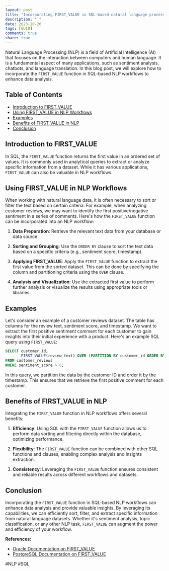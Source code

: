 ```yaml
---
layout: post
title: "Incorporating FIRST_VALUE in SQL-based natural language processing workflows"
description: " "
date: 2023-10-26
tags: [GUID]
comments: true
share: true
---
```


Natural Language Processing (NLP) is a field of Artificial Intelligence (AI) that focuses on the interaction between computers and human language. It is a fundamental aspect of many applications, such as sentiment analysis, chatbots, and language translation. In this blog post, we will explore how to incorporate the `FIRST_VALUE` function in SQL-based NLP workflows to enhance data analysis.

## Table of Contents

- [Introduction to FIRST_VALUE](#introduction-to-first_value)
- [Using FIRST_VALUE in NLP Workflows](#using-first_value-in-nlp-workflows)
- [Examples](#examples)
- [Benefits of FIRST_VALUE in NLP](#benefits-of-first_value-in-nlp)
- [Conclusion](#conclusion)

## Introduction to FIRST_VALUE

In SQL, the `FIRST_VALUE` function returns the first value in an ordered set of values. It is commonly used in analytical queries to extract or analyze specific information from a dataset. While it has various applications, `FIRST_VALUE` can also be valuable in NLP workflows.

## Using FIRST_VALUE in NLP Workflows

When working with natural language data, it is often necessary to sort or filter the text based on certain criteria. For example, when analyzing customer reviews, we may want to identify the first positive/negative sentiment in a series of comments. Here's how the `FIRST_VALUE` function can be incorporated into an NLP workflow:

1. **Data Preparation**: Retrieve the relevant text data from your database or data source.

2. **Sorting and Grouping**: Use the `ORDER BY` clause to sort the text data based on a specific criteria (e.g., sentiment score, timestamp).

3. **Applying FIRST_VALUE**: Apply the `FIRST_VALUE` function to extract the first value from the sorted dataset. This can be done by specifying the column and partitioning criteria using the `OVER` clause.

4. **Analysis and Visualization**: Use the extracted first value to perform further analysis or visualize the results using appropriate tools or libraries.

## Examples

Let's consider an example of a customer reviews dataset. The table has columns for the review text, sentiment score, and timestamp. We want to extract the first positive sentiment comment for each customer to gain insights into their initial experience with a product. Here's an example SQL query using `FIRST_VALUE`:

```sql
SELECT customer_id, 
       FIRST_VALUE(review_text) OVER (PARTITION BY customer_id ORDER BY timestamp) AS first_positive_comment
FROM customer_reviews
WHERE sentiment_score > 0;
```

In this query, we partition the data by the customer ID and order it by the timestamp. This ensures that we retrieve the first positive comment for each customer.

## Benefits of FIRST_VALUE in NLP

Integrating the `FIRST_VALUE` function in NLP workflows offers several benefits:

1. **Efficiency**: Using SQL with the `FIRST_VALUE` function allows us to perform data sorting and filtering directly within the database, optimizing performance.

2. **Flexibility**: The `FIRST_VALUE` function can be combined with other SQL functions and clauses, enabling complex analysis and insights extraction.

3. **Consistency**: Leveraging the `FIRST_VALUE` function ensures consistent and reliable results across different workflows and datasets.

## Conclusion

Incorporating the `FIRST_VALUE` function in SQL-based NLP workflows can enhance data analysis and provide valuable insights. By leveraging its capabilities, we can efficiently sort, filter, and extract specific information from natural language datasets. Whether it's sentiment analysis, topic classification, or any other NLP task, `FIRST_VALUE` can augment the power and efficiency of your workflow.

**References:**
- [Oracle Documentation on FIRST_VALUE](https://docs.oracle.com/en/database/oracle/oracle-database/19/sqlrf/FIRST_VALUE.html#GUID-1D300892-710D-44FD-9F96-DF1A9B70F172)
- [PostgreSQL Documentation on FIRST_VALUE](https://www.postgresql.org/docs/13/functions-window.html)

\#NLP #SQL